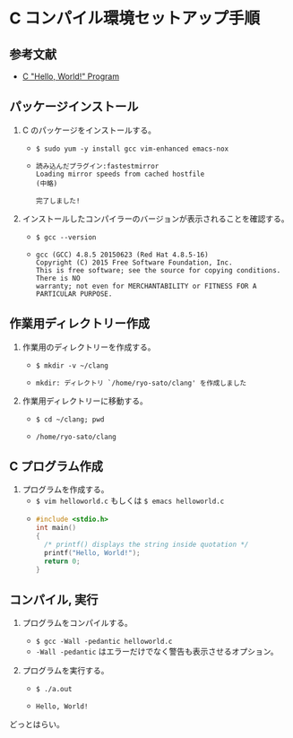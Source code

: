 # C コンパイル環境セットアップ手順

## 参考文献

- [C "Hello, World!" Program](https://www.programiz.com/c-programming/examples/print-sentence)

## パッケージインストール

1. C のパッケージをインストールする。
   - `$ sudo yum -y install gcc vim-enhanced emacs-nox`
   - ```
     読み込んだプラグイン:fastestmirror
     Loading mirror speeds from cached hostfile
     (中略)

     完了しました!
     ```

1. インストールしたコンパイラーのバージョンが表示されることを確認する。
   - `$ gcc --version`
   - ```
     gcc (GCC) 4.8.5 20150623 (Red Hat 4.8.5-16)
     Copyright (C) 2015 Free Software Foundation, Inc.
     This is free software; see the source for copying conditions.  There is NO
     warranty; not even for MERCHANTABILITY or FITNESS FOR A PARTICULAR PURPOSE.
     ```

## 作業用ディレクトリー作成

1. 作業用のディレクトリーを作成する。
   - `$ mkdir -v ~/clang`
   - ```
     mkdir: ディレクトリ `/home/ryo-sato/clang' を作成しました
     ```

1. 作業用ディレクトリーに移動する。
   - `$ cd ~/clang; pwd`
   - ```
     /home/ryo-sato/clang
     ```

## C プログラム作成

1. プログラムを作成する。
   - `$ vim helloworld.c` もしくは `$ emacs helloworld.c`
   - ```c
     #include <stdio.h>
     int main()
     {
       /* printf() displays the string inside quotation */
       printf("Hello, World!");
       return 0;
     }
     ```

## コンパイル, 実行

1. プログラムをコンパイルする。
   - `$ gcc -Wall -pedantic helloworld.c`
   - `-Wall -pedantic` はエラーだけでなく警告も表示させるオプション。

1. プログラムを実行する。
   - `$ ./a.out`
   - ```
     Hello, World!
     ```

どっとはらい。
